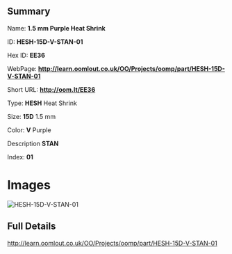 

## Summary
 
Name: __1.5 mm Purple Heat Shrink__

ID: __HESH-15D-V-STAN-01__

Hex ID: __EE36__

WebPage: __http://learn.oomlout.co.uk/OO/Projects/oomp/part/HESH-15D-V-STAN-01__

Short URL: __http://oom.lt/EE36__


Type: __HESH__ Heat Shrink 

Size: __15D__ 1.5 mm 

Color: __V__ Purple 

Description __STAN__  

Index: __01__


# Images
![HESH-15D-V-STAN-01](http://oomlout.com/oomp-gen/parts/HESH-15D-V-STAN-01/HESH-15D-V-STAN-01_420.jpg)



## Full Details

 http://learn.oomlout.co.uk/OO/Projects/oomp/part/HESH-15D-V-STAN-01














